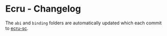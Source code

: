 # Ecru - Changelog

The `abi` and `binding` folders are automatically updated which each commit to [ecru-sc](https://github.com/Ecruware/ecru-sc).
